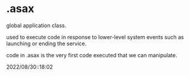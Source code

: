 # .asax
global application class.

used to execute code in response to lower-level system events such as launching or ending the service.

code in .asax is the very first code executed that we can manipulate.

2022/08/30::18:02
